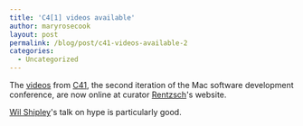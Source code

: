 ```yaml
---
title: 'C4[1] videos available'
author: maryrosecook
layout: post
permalink: /blog/post/c41-videos-available-2
categories:
  - Uncategorized
---
```

The [videos][1] from [C4][2][1], the second iteration of the Mac software development conference, are now online at curator [Rentzsch][3]'s website.

[Wil Shipley][4]'s talk on hype is particularly good.

 [1]: http://www.rentzsch.com/c4/c41VideosAvailable
 [2]: http://rentzsch.com/c4/
 [3]: http://rentzsch.com/
 [4]: http://www.wilshipley.com/blog/